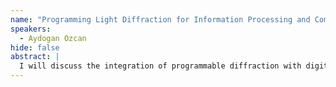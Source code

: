 ```yaml
---
name: "Programming Light Diffraction for Information Processing and Computational Imaging"
speakers:
  - Aydogan Ozcan
hide: false
abstract: |
  I will discuss the integration of programmable diffraction with digital neural networks. Diffractive networks are designed by deep learning to all-optically implement various complex functions as the input light diffracts through spatially engineered surfaces. These diffractive processors integrated with digital networks have various applications, e.g., image analysis, feature detection, object classification and seeing through diffusers. These diffractive systems can broadly impact (1) optical statistical inference engines, (2) computational camera/microscope designs and (3) inverse design of task-specific optical systems. I will give examples of each group, enabling transformative capabilities for applications in, e.g., autonomous systems, defense/security, telecommunications, and biomedical imaging.
---
```


